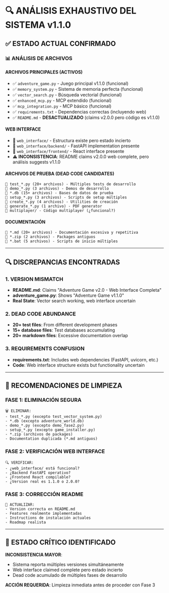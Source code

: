 # 🔍 ANÁLISIS EXHAUSTIVO DEL SISTEMA v1.1.0

## ✅ **ESTADO ACTUAL CONFIRMADO**

### **📊 ANÁLISIS DE ARCHIVOS**

#### **ARCHIVOS PRINCIPALES (ACTIVOS)**
- ✅ `adventure_game.py` - Juego principal v1.1.0 (funcional)
- ✅ `memory_system.py` - Sistema de memoria perfecta (funcional)
- ✅ `vector_search.py` - Búsqueda vectorial (funcional)
- ✅ `enhanced_mcp.py` - MCP extendido (funcional)
- ✅ `mcp_integration.py` - MCP básico (funcional)
- ✅ `requirements.txt` - Dependencias correctas (incluyendo web)
- ✅ `README.md` - **DESACTUALIZADO** (claims v2.0.0 pero código es v1.1.0)

#### **WEB INTERFACE**
- 📁 `web_interface/` - Estructura existe pero estado incierto
- 📁 `web_interface/backend/` - FastAPI implementation presente
- 📁 `web_interface/frontend/` - React interface presente
- ⚠️ **INCONSISTENCIA**: README claims v2.0.0 web complete, pero análisis suggests v1.1.0

#### **ARCHIVOS DE PRUEBA (DEAD CODE CANDIDATES)**
```
📁 test_*.py (20+ archivos) - Múltiples tests de desarrollo
📁 demo_*.py (3 archivos) - Demos de desarrollo
📁 *.db (15+ archivos) - Bases de datos de prueba
📁 setup_*.py (3 archivos) - Scripts de setup múltiples
📁 create_*.py (4 archivos) - Utilities de creación
📁 generate_*.py (1 archivo) - PDF generator
📁 multiplayer/ - Código multiplayer (¿funcional?)
```

#### **DOCUMENTACIÓN**
```
📄 *.md (20+ archivos) - Documentación excesiva y repetitiva
📄 *.zip (2 archivos) - Packages antiguos
📄 *.bat (5 archivos) - Scripts de inicio múltiples
```

---

## 🔍 **DISCREPANCIAS ENCONTRADAS**

### **1. VERSION MISMATCH**
- **README.md**: Claims "Adventure Game v2.0 - Web Interface Completa"
- **adventure_game.py**: Shows "Adventure Game v1.1.0"
- **Real State**: Vector search working, web interface uncertain

### **2. DEAD CODE ABUNDANCE** 
- **20+ test files**: From different development phases
- **15+ database files**: Test databases accumulating
- **20+ markdown files**: Excessive documentation overlap

### **3. REQUIREMENTS CONFUSION**
- **requirements.txt**: Includes web dependencies (FastAPI, uvicorn, etc.)
- **Code**: Web interface structure exists but functionality uncertain

---

## 🎯 **RECOMENDACIONES DE LIMPIEZA**

### **FASE 1: ELIMINACIÓN SEGURA**
```
🗑️ ELIMINAR:
- test_*.py (excepto test_vector_system.py)
- *.db (excepto adventure_world.db)
- demo_*.py (excepto demo_fase2.py)
- setup_*.py (excepto game_installer.py)
- *.zip (archivos de packages)
- Documentation duplicada (*.md antiguos)
```

### **FASE 2: VERIFICACIÓN WEB INTERFACE**
```
🔍 VERIFICAR:
- ¿web_interface/ está funcional?
- ¿Backend FastAPI operativo?
- ¿Frontend React compilable?
- ¿Version real es 1.1.0 o 2.0.0?
```

### **FASE 3: CORRECCIÓN README**
```
📝 ACTUALIZAR:
- Version correcta en README.md
- Features realmente implementadas
- Instructions de instalación actuales
- Roadmap realista
```

---

## 🚨 **ESTADO CRÍTICO IDENTIFICADO**

**INCONSISTENCIA MAYOR**: 
- Sistema reporta múltiples versiones simultáneamente
- Web interface claimed complete pero estado incierto
- Dead code acumulado de múltiples fases de desarrollo

**ACCIÓN REQUERIDA**: 
Limpieza inmediata antes de proceder con Fase 3
